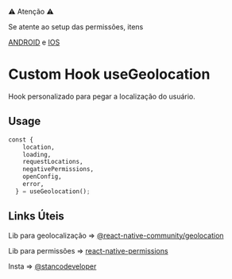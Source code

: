 ⚠️ Atenção ⚠️

Se atente ao setup das permissões, itens

[ANDROID](https://github.com/zoontek/react-native-permissions#android) e 
[IOS](https://github.com/zoontek/react-native-permissions#ios)

# Custom Hook useGeolocation

Hook personalizado para pegar a localização do usuário.

## Usage

```python
const {
    location,
    loading,
    requestLocations,
    negativePermissions,
    openConfig,
    error,
  } = useGeolocation();
```


## Links Úteis 
Lib para geolocalização => 
[@react-native-community/geolocation](https://github.com/michalchudziak/react-native-geolocation)

Lib para permissões => 
[react-native-permissions](https://github.com/zoontek/react-native-permissions)

Insta => [@stancodeveloper](https://www.instagram.com/stancodeveloper/)